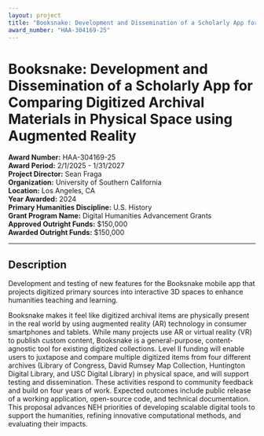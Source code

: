 ```yaml
---
layout: project
title: "Booksnake: Development and Dissemination of a Scholarly App for Comparing Digitized Archival Materials in Physical Space using Augmented Reality"
award_number: "HAA-304169-25"
---
```



# Booksnake: Development and Dissemination of a Scholarly App for Comparing Digitized Archival Materials in Physical Space using Augmented Reality

**Award Number:** HAA-304169-25  
**Award Period:** 2/1/2025 - 1/31/2027  
**Project Director:** Sean  Fraga  
**Organization:** University of Southern California  
**Location:** Los Angeles, CA  
**Year Awarded:** 2024  
**Primary Humanities Discipline:** U.S. History  
**Grant Program Name:** Digital Humanities Advancement Grants  
**Approved Outright Funds:** $150,000  
**Awarded Outright Funds:** $150,000  

---

## Description

<p>Development and testing of new features for the Booksnake mobile app that projects digitized primary sources into interactive 3D spaces to enhance humanities teaching and learning. <br /></p>
<p>Booksnake makes it feel like digitized archival items are physically present in the real world by using augmented reality (AR) technology in consumer smartphones and tablets. While many projects use AR or virtual reality (VR) to publish custom content, Booksnake is a general-purpose, content-agnostic tool for existing digitized collections. Level II funding will enable users to juxtapose and compare multiple digitized items from four different archives (Library of Congress, David Rumsey Map Collection, Huntington Digital Library, and USC Digital Library) in physical space, and will support testing and dissemination. These activities respond to community feedback and build on four years of work. Expected outcomes include public release of a working application, open-source code, and technical documentation. This proposal advances NEH priorities of developing scalable digital tools to support the humanities, refining innovative computational methods, and evaluating their impacts.</p>
